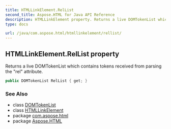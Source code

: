 ```yaml
---
title: HTMLLinkElement.RelList
second_title: Aspose.HTML for Java API Reference
description: HTMLLinkElement property. Returns a live DOMTokenList which contains tokens received from parsing the rel attribute
type: docs

url: /java/com.aspose.html/htmllinkelement/rellist/
---
```

## HTMLLinkElement.RelList property

Returns a live DOMTokenList which contains tokens received from parsing the "rel" attribute.

```java
public DOMTokenList RelList { get; }
```

### See Also

* class [DOMTokenList](../../../com.aspose.html.collections/domtokenlist/)
* class [HTMLLinkElement](../)
* package [com.aspose.html](../../../com.aspose.html/)
* package [Aspose.HTML](../../../)
